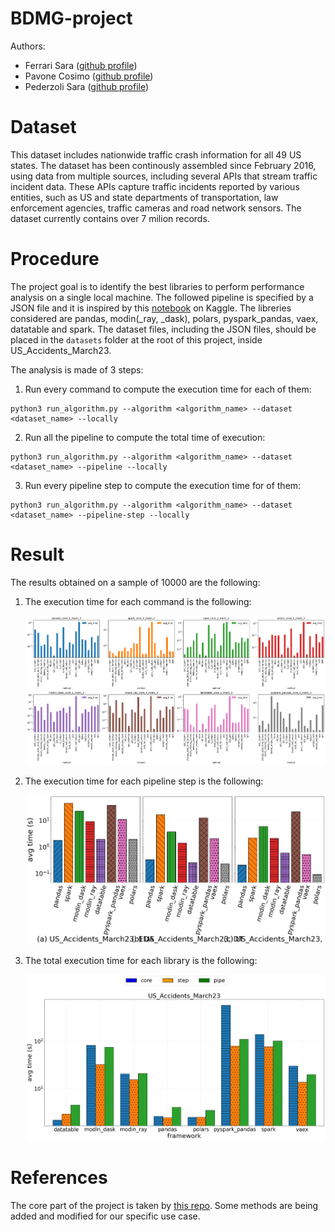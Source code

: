 # BDMG-project

Authors: 
- Ferrari Sara ([github profile](https://github.com/saraferrari))
- Pavone Cosimo ([github profile](https://github.com/cosimop2000))
- Pederzoli Sara ([github profile](https://github.com/sarapeddy))

# Dataset

This dataset includes nationwide traffic crash information for all 49 US states. The dataset has been continously assembled since February 2016, using data from multiple sources, including several APIs that stream traffic incident data. These APIs capture traffic incidents reported by various entities, such as US and state departments of transportation, law enforcement agencies, traffic cameras and road network sensors. The dataset currently contains over 7 milion records. 


# Procedure 

The project goal is to identify the best libraries to perform performance analysis on a single local machine. The followed pipeline is specified by a JSON file and it is inspired by this [notebook](https://www.kaggle.com/code/michaelbryantds/eda-of-vehicle-accident-data) on Kaggle. The libreries considered are pandas, modin(_ray, _dask), polars, pyspark_pandas, vaex, datatable and spark.
The dataset files, including the JSON files, should be placed in the `datasets` folder at the root of this project, inside US_Accidents_March23. 

The analysis is made of 3 steps:

1. Run every command to compute the execution time for each of them:
```
python3 run_algorithm.py --algorithm <algorithm_name> --dataset <dataset_name> --locally
```

2. Run all the pipeline to compute the total time of execution:
```
python3 run_algorithm.py --algorithm <algorithm_name> --dataset <dataset_name> --pipeline --locally
```

3. Run every pipeline step to compute the execution time for of them:
```
python3 run_algorithm.py --algorithm <algorithm_name> --dataset <dataset_name> --pipeline-step --locally
```

# Result
The results obtained on a sample of 10000 are the following:

1. The execution time for each command is the following:
   
   ![methods time](https://github.com/cosimop2000/BDMG-vehicle-accidents/blob/master/assets/images/output1_10.png)
  
3. The execution time for each pipeline step is the following:
   
   ![steps time](https://github.com/cosimop2000/BDMG-vehicle-accidents/blob/master/assets/images/output2_10.png)
   
5. The total execution time for each library is the following:

   ![total time](https://github.com/cosimop2000/BDMG-vehicle-accidents/blob/master/assets/images/output3_10.png)




# References

The core part of the project is taken by [this repo](https://github.com/dbmodena/bento). Some methods are being added and modified for our specific use case.
